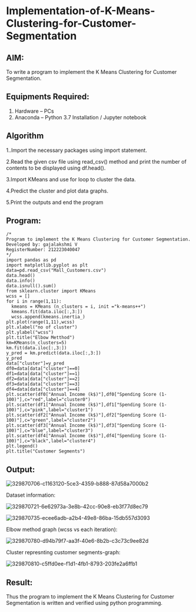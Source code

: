 # Implementation-of-K-Means-Clustering-for-Customer-Segmentation

## AIM:
To write a program to implement the K Means Clustering for Customer Segmentation.

## Equipments Required:
1. Hardware – PCs
2. Anaconda – Python 3.7 Installation / Jupyter notebook

## Algorithm
1..Import the necessary packages using import statement.

2.Read the given csv file using read_csv() method and print the number of contents to be displayed using df.head().

3.Import KMeans and use for loop to cluster the data.

4.Predict the cluster and plot data graphs.

5.Print the outputs and end the program 
 

## Program:
```
/*
Program to implement the K Means Clustering for Customer Segmentation.
Developed by: gajalakshmi V
RegisterNumber: 212223040047 
*/
import pandas as pd
import matplotlib.pyplot as plt
data=pd.read_csv("Mall_Customers.csv")
data.head()
data.info()
data.isnull().sum()
from sklearn.cluster import KMeans
wcss = []
for i in range(1,11):
  kmeans = KMeans (n_clusters = i, init ="k-means++")
  kmeans.fit(data.iloc[:,3:])
  wcss.append(kmeans.inertia_)
plt.plot(range(1,11),wcss)
plt.xlabel("no of cluster")
plt.ylabel("wcss")
plt.title("Elbow Metthod")
km=KMeans(n_clusters=5)
km.fit(data.iloc[:,3:])
y_pred = km.predict(data.iloc[:,3:])
y_pred
data["cluster"]=y_pred
df0=data[data["cluster"]==0]
df1=data[data["cluster"]==1]
df2=data[data["cluster"]==2]
df3=data[data["cluster"]==3]
df4=data[data["cluster"]==4]
plt.scatter(df0["Annual Income (k$)"],df0["Spending Score (1-100)"],c="red",label="cluster0")
plt.scatter(df1["Annual Income (k$)"],df1["Spending Score (1-100)"],c="pink",label="cluster1")
plt.scatter(df2["Annual Income (k$)"],df2["Spending Score (1-100)"],c="green",label="cluster2")
plt.scatter(df3["Annual Income (k$)"],df3["Spending Score (1-100)"],c="blue",label="cluster3")
plt.scatter(df4["Annual Income (k$)"],df4["Spending Score (1-100)"],c="black",label="cluster4")
plt.legend()
plt.title("Customer Segments")

```

## Output:

![329870706-c1163120-5ce3-4359-b888-87d58a7000b2](https://github.com/Gajalakshmivelmurugan/Implementation-of-K-Means-Clustering-for-Customer-Segmentation/assets/144871940/92905b2a-53da-4bfc-9897-bb62822840f5)

Dataset information:

![329870721-6e62973a-3e8b-42cc-90e8-eb3f77d8ec79](https://github.com/Gajalakshmivelmurugan/Implementation-of-K-Means-Clustering-for-Customer-Segmentation/assets/144871940/d4cbaf2d-0854-4a17-a2d2-352eacfb6856)

![329870735-ecee6adb-a2b4-49e8-86ba-15db557d3093](https://github.com/Gajalakshmivelmurugan/Implementation-of-K-Means-Clustering-for-Customer-Segmentation/assets/144871940/96f0a52c-9168-4d49-8daa-b3631edec921)


Elbow method graph (wcss vs each iteration):

![329870780-d94b79f7-aa3f-40e6-8b2b-c3c73c9ee82d](https://github.com/Gajalakshmivelmurugan/Implementation-of-K-Means-Clustering-for-Customer-Segmentation/assets/144871940/d4e4e2f7-7ed3-4987-8948-c05702a56da4)

Cluster represnting customer segments-graph:

![329870810-c5ffd0ee-f1d1-4fb1-8793-203fe2a6ffb1](https://github.com/Gajalakshmivelmurugan/Implementation-of-K-Means-Clustering-for-Customer-Segmentation/assets/144871940/596b409d-1033-42a5-b608-b225cde15c96)

## Result:
Thus the program to implement the K Means Clustering for Customer Segmentation is written and verified using python programming.
